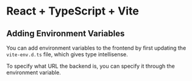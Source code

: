 # React + TypeScript + Vite

## Adding Environment Variables

You can add environment variables to the frontend by first updating the `vite-env.d.ts` file, which gives type intellisense.

To specify what URL the backend is, you can specify it through the environment variable.